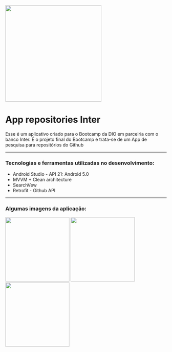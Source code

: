 <img src="https://user-images.githubusercontent.com/56280877/130838975-366073a0-1f74-4001-8d69-b7f576731097.png" width="300px" />

# App repositories Inter

<p> Esse é um aplicativo criado para o Bootcamp da DIO em parceiria com o banco Inter. É o projeto final do Bootcamp e trata-se de um App de pesquisa para repositórios do Github </p>
<hr>
<h3> Tecnologias e ferramentas utilizadas no desenvolvimento: </h3>
<ul>
  <li> Android Studio - API 21: Android 5.0 </li>
  <li> MVVM + Clean architecture </li>  
  <li> SearchVew </li>
  <li> Retrofit - Github API </li>
</ul>
<hr>
<h3> Algumas imagens da aplicação: </h3>
<div>
  <img src="https://user-images.githubusercontent.com/56280877/136231558-cf1c5462-d12d-43b2-9fb0-e7b4db25e251.jpg" width="200px" />

  <img src="https://user-images.githubusercontent.com/56280877/136231621-c9e26ac8-6528-4d79-a4fe-e4740623c3ec.jpg" width="200px" />

  <img src="https://user-images.githubusercontent.com/56280877/136231674-e66a2330-1d53-49d8-a3a3-0c236fbc58a5.png" width="200px" />
</div>
